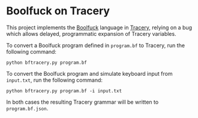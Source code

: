 # Boolfuck on Tracery

This project implements the [Boolfuck](http://samuelhughes.com/boof/) language in [Tracery](http://tracery.io/), relying on a bug which allows delayed, programmatic expansion of Tracery variables.

To convert a Boolfuck program defined in `program.bf` to Tracery, run the following command:

```
python bftracery.py program.bf
```

To convert the Boolfuck program and simulate keyboard input from `input.txt`, run the following command:

```
python bftracery.py program.bf -i input.txt
```

In both cases the resulting Tracery grammar will be written to `program.bf.json`.
